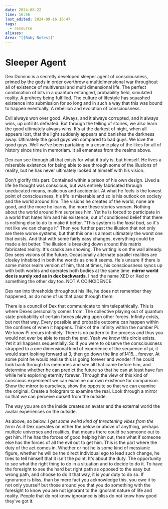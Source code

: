 ```yaml
---
date: 2024-08-22
time: 16:56
last_edited: 2024-09-16 16:47
tags:
  - resource
aliases: 
Area: "[[Baby Notes]]"
---
```

# Sleeper Agent
Dex Domino is a secretly developed sleeper agent of consciousness, primed by the gods in order overthrow a multidimensional war throughout all of existence of multiversal and multi dimensional life.
The perfect combination of bits in a quantum entangled, probability field, simulated reality.
A prohecy being fulfilled.
The culture of lifestyle has squashed existence into submission for so long and in such a way that this was bound to happen eventually. A rebellion and evolution of consciousness.

Evil always won over good. Always, and it always corrupted, and it always wins, up until its defeated. But through the telling of stories, we also learn the good ultimately always wins. It's at the darkest of night, when all appears lost, that the light suddenly appears and banishes the darkness away. Ultimately the good guys win compared to bad guys. We love the good guys.
Well we've been partaking in a cosmic play of the likes for all of history since time in memoriam.
It all emanates from the realms above.

Dex can see through all that exists for what it truly is, but himself. He lives a miserable existence for being able to see through some of the illusions of reality, but he has never ultimately looked at himself with his vision.

Don't glorify this part.
Contained within a prison of his own design. Lived a life he thought was conscious, but was entirely fabricated through uneducated means, malicious and accidental.
At what he feels is the lowest point of consciousness, his life is miserable and so is his outlook on society and the world around him. The visions he creates of the world, none are good, and the more he learns, the more these stories worsen.
Nothing about the world around him surprises him. Yet he is forced to participate in a world that hates him and his existence, out of conditioned belief that there is nothing else to do to make it better.
"This system is the *least bad*, so it's not like we can change it"
Then you further past the illusion that not only are there worse systems, but that this one is almost ultimately the worst one that exists. And that with some fairly easy changes, everything could be made a lot better.
The illusion is breaking down around this matrix fabricated reality. It's cracks are showing. The writing is on the wall already.
Dex sees visions of the future. Occasionally alternate parallel realities are closley inhabited in both the worlds as one it seems. He's unsure if there is some mirror realm version of him, that at times, his consciousness syncs up with both worlds and operates both bodies at the same time.
**mirror world dex is surely xed as in dex backwards**. I had the name XED or Xed or something the other day too. NOT A COINCIDENCE.

Dex ran into thresholds throughout his life, he does not remember they happened, as do none of us that pass through them.

There is a council of Dex that communicate to him telepathically. This is where Dexes personality comes from. The collective playing out of quantum state probability of certain forces playing upon other forces. Infinity exists, but not that way. Every possible and probable outcome can happen within the confines of when it happens.
Think of the infinity within the number Pi. We know Pi recurs infinitely. There is no pattern to the process and thus you would not ever be able to reach the end. Yeah we know this circle exists.
Yet it all happens sequentially. So if you were to observe the consciousness strapped to a one dimensional kind of experience of the sequence of pi, it would start looking forward at 3, then go down the line of.1415... forever. At some point he would realise this is going forever and wonder if he could look back through his memories and see all that came before him, and determine whether he can predict the future so that he can at least have fun while he's exploring eternity forever.
Through the view of this kind of conscious experiment we can examine our own existence for comparison. Show the mirror to ourselves, show the opposite so that we can examine the original. Create a hologram to examine the real. Look through a mirror so that we can perceive ourself from the outside.

The way you are on the inside creates an avatar and the external world the avatar experiences on the outside.

As above, so below.
*I get some weird kind of threatening vibes from the term*
As if Dex operates on either the below or above of anything, perhaps multiple universes and realities, that means there could be someone out to get him. If he has the forces of good helping him out, then what if someone else has the forces of all the evil out to get him.
This is the part where the duty of the act comes in. Whether or not he is some kind of messianic figure, whether he will be the direct individual ego to lead such change, he tries to tell himself that it isn't the point.
It's about the duty. The opportunity to see what the right thing to do in a situation and to decide to do it. To have the foresight to see the hard but right path as opposed to the easy but wrong path, and choose to do it that way, it is your duty to do so.
If ignorance is bliss, than by mere fact you acknowledge this, you owe it to not only yourself but those around you that you do something with the foresight to know you are not ignorant to the ignorant nature of life and reality.
People that do not know ignorance is bliss do not know how good they've got it.
